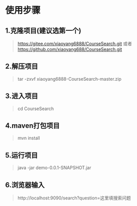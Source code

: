 # 使用步骤
## 1.克隆项目(建议选第一个)
> https://gitee.com/xiaoyang6888/CourseSearch.git 或者
> https://github.com/xiaoyang688/CourseSearch.git
## 2.解压项目
> tar -zxvf xiaoyang6888-CourseSearch-master.zip
## 3.进入项目
> cd CourseSearch
## 4.maven打包项目
> mvn install
## 5.运行项目
> java -jar demo-0.0.1-SNAPSHOT.jar
## 6.浏览器输入
> http://localhost:9090/search?question=这里填搜索问题
